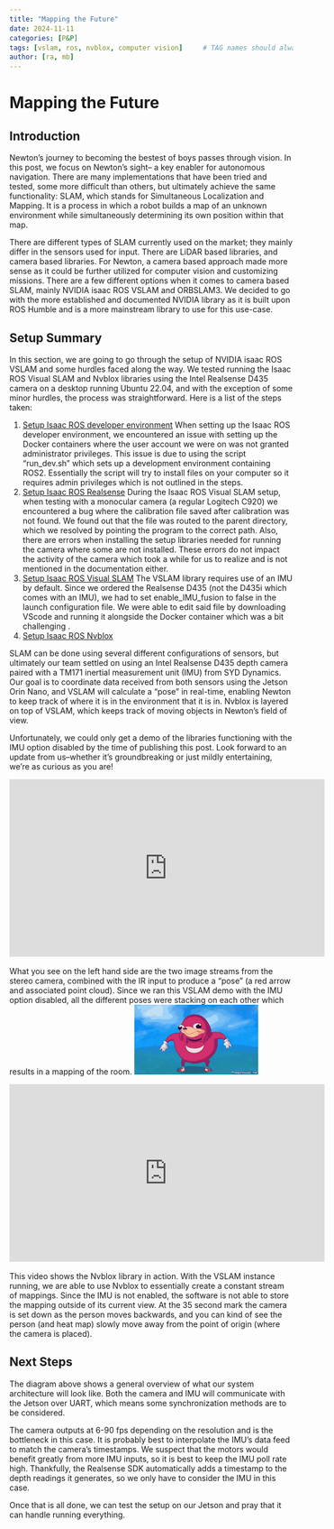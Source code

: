 ```yaml
---
title: "Mapping the Future"
date: 2024-11-11
categories: [P&P]
tags: [vslam, ros, nvblox, computer vision]     # TAG names should always be lowercase
author: [ra, mb]
---
```


# Mapping the Future

## Introduction
Newton’s journey to becoming the bestest of boys passes through vision. In this post, we focus on Newton’s sight– a key enabler for autonomous navigation. There are many implementations that have been tried and tested, some more difficult than others, but ultimately achieve the same functionality: SLAM, which stands for Simultaneous Localization and Mapping. It is a process in which a robot builds a map of an unknown environment while simultaneously determining its own position within that map. 

There are different types of SLAM currently used on the market; they mainly differ in the sensors used for input. There are LiDAR based libraries, and camera based libraries. For Newton, a camera based approach made more sense as it could be further utilized for computer vision and customizing missions. There are a few different options when it comes to camera based SLAM, mainly NVIDIA isaac ROS VSLAM and ORBSLAM3. We decided to go with the more established and documented NVIDIA library as it is built upon ROS Humble and is a more mainstream library to use for this use-case.

## Setup Summary
In this section, we are going to go through the setup of NVIDIA isaac ROS VSLAM and some hurdles faced along the way. We tested running the Isaac ROS Visual SLAM and Nvblox libraries using the Intel Realsense D435 camera on a desktop running Ubuntu 22.04, and with the exception of some minor hurdles, the process was straightforward. Here is a list of the steps taken:
1. [Setup Isaac ROS developer environment](https://nvidia-isaac-ros.github.io/getting_started/dev_env_setup.html)
When setting up the Isaac ROS developer environment, we encountered an issue with setting up the Docker containers where the user account we were on was not granted administrator privileges. This issue is due to using the script “run_dev.sh” which sets up a development environment containing ROS2. Essentially the script will try to install files on your computer so it requires admin privileges which is not outlined in the steps.
2. [Setup Isaac ROS Realsense](https://nvidia-isaac-ros.github.io/getting_started/hardware_setup/sensors/realsense_setup.html)
During the Isaac ROS Visual SLAM setup, when testing with a monocular camera (a regular Logitech C920) we encountered a bug where the calibration file saved after calibration was not found. We found out that the file was routed to the parent directory, which we resolved by pointing the program to the correct path. Also, there are errors when installing the setup libraries needed for running the camera where some are not installed. These errors do not impact the activity of the camera which took a while for us to realize and is not mentioned in the documentation either.
3. [Setup Isaac ROS Visual SLAM](https://nvidia-isaac-ros.github.io/repositories_and_packages/isaac_ros_visual_slam/isaac_ros_visual_slam/index.html#quickstart)
The VSLAM library requires use of an IMU by default. Since we ordered the Realsense D435 (not the D435i which comes with an IMU), we had to set enable_IMU_fusion to false in the launch configuration file. We were able to edit said file by downloading VScode and running it alongside the Docker container which was a bit challenging .
4. [Setup Isaac ROS Nvblox](https://nvidia-isaac-ros.github.io/repositories_and_packages/isaac_ros_nvblox/index.html)

SLAM can be done using several different configurations of sensors, but ultimately our team settled on using an Intel Realsense D435 depth camera paired with a TM171 inertial measurement unit (IMU) from SYD Dynamics. Our goal is to coordinate data received from both sensors using the Jetson Orin Nano, and VSLAM will calculate a “pose” in real-time, enabling Newton to keep track of where it is in the environment that it is in. Nvblox is layered on top of VSLAM, which keeps track of moving objects in Newton’s field of view.

Unfortunately, we could only get a demo of the libraries functioning with the IMU option disabled by the time of publishing this post. Look forward to an update from us–whether it’s groundbreaking or just mildly entertaining, we’re as curious as you are!

<iframe width="560" height="315" src="https://www.youtube.com/watch?v=va1h6mMQ7AQ" title="YouTube video player" frameborder="0" allow="accelerometer; autoplay; clipboard-write; encrypted-media; gyroscope; picture-in-picture; web-share" referrerpolicy="strict-origin-when-cross-origin" allowfullscreen></iframe>

What you see on the left hand side are the two image streams from the stereo camera, combined with the IR input to produce a “pose” (a red arrow and associated point cloud). Since we ran this VSLAM demo with the IMU option disabled, all the different poses were stacking on each other which results in a mapping of the room.
![gif](/assets/img/blog4/knuckles.gif)

<iframe width="560" height="315" src="https://www.youtube.com/watch?v=dwyfydG_lTI" title="YouTube video player" frameborder="0" allow="accelerometer; autoplay; clipboard-write; encrypted-media; gyroscope; picture-in-picture; web-share" referrerpolicy="strict-origin-when-cross-origin" allowfullscreen></iframe>

This video shows the Nvblox library in action. With the VSLAM instance running, we are able to use Nvblox to essentially create a constant stream of mappings. Since the IMU is not enabled, the software is not able to store the mapping outside of its current view. At the 35 second mark the camera is set down as the person moves backwards, and you can kind of see the person (and heat map) slowly move away from the point of origin (where the camera is placed). 

## Next Steps

The diagram above shows a general overview of what our system architecture will look like. Both the camera and IMU will communicate with the Jetson over UART, which means some synchronization methods are to be considered.

The camera outputs at 6-90 fps depending on the resolution and is the bottleneck in this case. It is probably best to interpolate the IMU’s data feed to match the camera’s timestamps. We suspect that the motors would benefit greatly from more IMU inputs, so it is best to keep the IMU poll rate high. Thankfully, the Realsense SDK automatically adds a timestamp to the depth readings it generates, so we only have to consider the IMU in this case.

Once that is all done, we can test the setup on our Jetson and pray that it can handle running everything.


	
